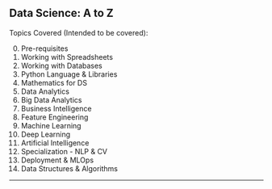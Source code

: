 ## Data Science: A to Z

Topics Covered (Intended to be covered):

0. Pre-requisites
1. Working with Spreadsheets
2. Working with Databases
3. Python Language & Libraries
4. Mathematics for DS
5. Data Analytics
6. Big Data Analytics
7. Business Intelligence
8. Feature Engineering
9. Machine Learning
10. Deep Learning
11. Artificial Intelligence
12. Specialization - NLP & CV
13. Deployment & MLOps
14. Data Structures & Algorithms

<hr>